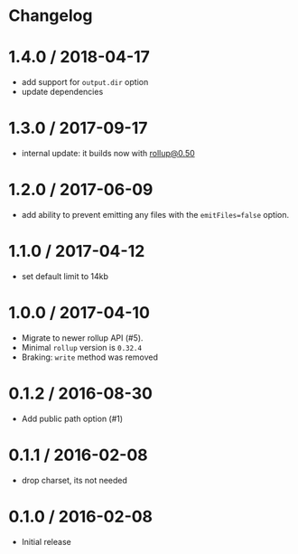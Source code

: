 # Changelog

1.4.0 / 2018-04-17
==================
 * add support for `output.dir` option
 * update dependencies

1.3.0 / 2017-09-17
==================
 * internal update: it builds now with rollup@0.50 

1.2.0 / 2017-06-09
==================

 * add ability to prevent emitting any files with the `emitFiles=false` option.

1.1.0 / 2017-04-12
==================

 * set default limit to 14kb

1.0.0 / 2017-04-10
==================

 * Migrate to newer rollup API (#5).
 * Minimal `rollup` version is `0.32.4`
 * Braking: `write` method was removed

0.1.2 / 2016-08-30
==================

  * Add public path option (#1)

0.1.1 / 2016-02-08
==================

  * drop charset, its not needed

0.1.0 / 2016-02-08
==================

  * Initial release
